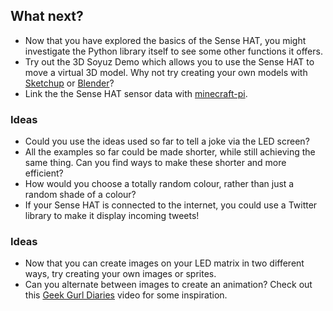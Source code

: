 ## What next?

- Now that you have explored the basics of the Sense HAT, you might investigate the Python library itself to see some other functions it offers.
- Try out the 3D Soyuz Demo which allows you to use the Sense HAT to move a virtual 3D model. Why not try creating your own models with [Sketchup](http://www.sketchup.com/) or [Blender](https://www.blender.org/)?
- Link the the Sense HAT sensor data with [minecraft-pi](https://projects.raspberrypi.org/en/projects/getting-started-with-minecraft-pi/).

### Ideas

 - Could you use the ideas used so far to tell a joke via the LED screen?
 - All the examples so far could be made shorter, while still achieving the same thing. Can you find ways to make these shorter and more efficient?
 - How would you choose a totally random colour, rather than just a random shade of a colour?
 - If your Sense HAT is connected to the internet, you could use a Twitter library to make it display incoming tweets!



 ### Ideas

 - Now that you can create images on your LED matrix in two different ways, try creating your own images or sprites.
 - Can you alternate between images to create an animation? Check out this [Geek Gurl Diaries](https://www.youtube.com/watch?v=b84EywkQ3HI) video for some inspiration.
